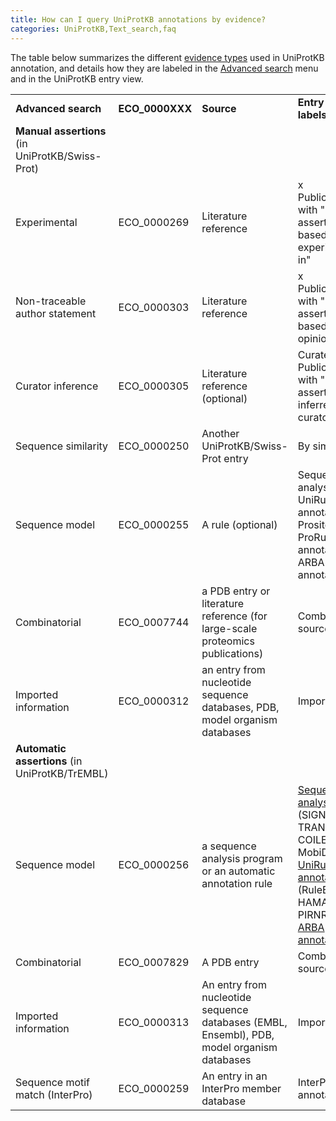```yaml
---
title: How can I query UniProtKB annotations by evidence?
categories: UniProtKB,Text_search,faq
---
```


The table below summarizes the different [evidence types](http://www.uniprot.org/help/evidences) used in UniProtKB annotation, and details how they are labeled in the [Advanced search](http://www.uniprot.org/help/advanced%5Fsearch) menu and in the UniProtKB entry view.

|                                                 |                  |                                                                                            |                                                                                                                                                                                                                                                 |                            |                  |            |               |
|:------------------------------------------------|:-----------------|:-------------------------------------------------------------------------------------------|:------------------------------------------------------------------------------------------------------------------------------------------------------------------------------------------------------------------------------------------------|:---------------------------|:-----------------|:-----------|:--------------|
| **Advanced search**                             | **ECO\_0000XXX** | **Source**                                                                                 | **Entry view labels**                                                                                                                                                                                                                           | **Notes**                  | **Experimental** | **Manual** | **Automatic** |
| **Manual assertions** (in UniProtKB/Swiss-Prot) |                  |                                                                                            |                                                                                                                                                                                                                                                 |                            |                  |            |               |
| Experimental                                    | ECO\_0000269     | Literature reference                                                                       | x Publication(s) with "Manual assertion based on experiment in"                                                                                                                                                                                 |                            | yes              | yes        | no            |
| Non-traceable author statement                  | ECO\_0000303     | Literature reference                                                                       | x Publication(s) with "Manual assertion based on opinion in"                                                                                                                                                                                    |                            | yes              | yes        | no            |
| Curator inference                               | ECO\_0000305     | Literature reference (optional)                                                            | Curated, x Publication(s) with "Manual assertion inferred by curator from"                                                                                                                                                                      |                            | no               | yes        | no            |
| Sequence similarity                             | ECO\_0000250     | Another UniProtKB/Swiss-Prot entry                                                         | By similarity                                                                                                                                                                                                                                   |                            | no               | yes        | no            |
| Sequence model                                  | ECO\_0000255     | A rule (optional)                                                                          | Sequence analysis, UniRule annotation, Prosite ProRule annotation, ARBA annotation                                                                                                                                                              |                            | no               | yes        | no            |
| Combinatorial                                   | ECO\_0007744     | a PDB entry or literature reference (for large-scale proteomics publications)              | Combined sources                                                                                                                                                                                                                                |                            | no               | yes        | no            |
| Imported information                            | ECO\_0000312     | an entry from nucleotide sequence databases, PDB, model organism databases                 | Imported                                                                                                                                                                                                                                        |                            | no               | yes        | no            |
| **Automatic assertions** (in UniProtKB/TrEMBL)  |                  |                                                                                            |                                                                                                                                                                                                                                                 |                            |                  |            |               |
| Sequence model                                  | ECO\_0000256     | a sequence analysis program or an automatic annotation rule                                | [Sequence analysis](http://www.uniprot.org/help/sam) (SIGNAL, TRANSMEM, COILED or MobiDB-lite), [UniRule annotation](http://www.uniprot.org/help/unirule) (RuleBase, HAMAP or PIRNR/PIRSR), [ARBA annotation](http://www.uniprot.org/help/arba) |                            | no               | no         | yes           |
| Combinatorial                                   | ECO\_0007829     | A PDB entry                                                                                | Combined sources                                                                                                                                                                                                                                |                            | no               | no         | yes           |
| Imported information                            | ECO\_0000313     | An entry from nucleotide sequence databases (EMBL, Ensembl), PDB, model organism databases | Imported                                                                                                                                                                                                                                        |                            | no               | no         | yes           |
| Sequence motif match (InterPro)                 | ECO\_0000259     | An entry in an InterPro member database                                                    | InterPro annotation                                                                                                                                                                                                                             | used for domain annotation | no               | no         | yes           |
